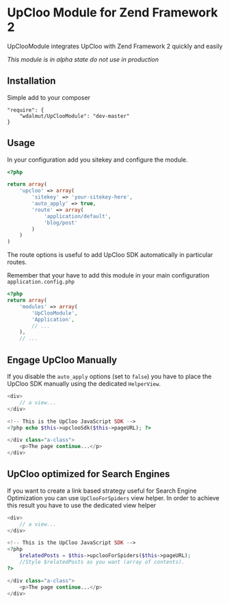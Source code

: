 # UpCloo Module for Zend Framework 2

UpClooModule integrates UpCloo with Zend Framework 2 quickly and easily

*This module is in alpha state do not use in production*

## Installation

Simple add to your composer

```
"require": {
    "wdalmut/UpClooModule": "dev-master"
}
```

## Usage

In your configuration add you sitekey and configure the module.

```php
<?php

return array(
    'upcloo' => array(
        'sitekey' => 'your-sitekey-here',
        'auto_apply' => true,
        'route' => array(
            'application/default',
            'blog/post'
        )
    )
)
```

The route options is useful to add UpCloo SDK automatically in particular
routes.

Remember that your have to add this module in your main configuration
`application.config.php`

```php
<?php
return array(
    'modules' => array(
        'UpClooModule',
        'Application',
        // ...
    ),
    // ...
```

## Engage UpCloo Manually

If you disable the `auto_apply` options (set to `false`) you have to place
the UpCloo SDK manually using the dedicated `HelperView`.

```php
<div>
    // a view...
</div>

<!-- This is the UpCloo JavaScript SDK -->
<?php echo $this->upclooSdk($this->pageURL); ?>

</div class="a-class">
    <p>The page continue...</p>
</div>
```

## UpCloo optimized for Search Engines

If you want to create a link based strategy useful for Search Engine Optimization
you can use `UpClooForSpiders` view helper. In order to achieve this result
you have to use the dedicated view helper

```php
<div>
    // a view...
</div>

<!-- This is the UpCloo JavaScript SDK -->
<?php
    $relatedPosts = $this->upclooForSpiders($this->pageURL);
    //Style $relatedPosts as you want (array of contents).
?>

</div class="a-class">
    <p>The page continue...</p>
</div>
```

